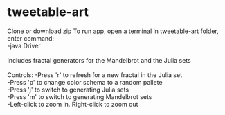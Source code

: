 # tweetable-art
Clone or download zip
To run app, open a terminal in tweetable-art folder, enter command:<br />
  -java Driver<br />
<br />
Includes fractal generators for the Mandelbrot and the Julia sets<br />
<br />
Controls:
  -Press 'r' to refresh for a new fractal in the Julia set<br />
  -Press 'p' to change color schema to a random pallete<br />
  -Press 'j' to switch to generating Julia sets<br />
  -Press 'm' to switch to generating Mandelbrot sets<br />
  -Left-click to zoom in. Right-click to zoom out<br />
